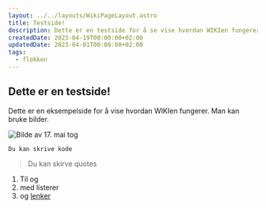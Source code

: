 ```yaml
---
layout: ../../layouts/WikiPageLayout.astro
title: Testside!
description: Dette er en testside for å se vise hvordan WIKIen fungerer
createdDate: 2023-04-19T00:00:00+02:00
updatedDate: 2023-04-01T00:00:00+02:00
tags:
  - flokken
---
```

## Dette er en testside!

Dette er en eksempelside for å vise hvordan WIKIen fungerer. Man kan bruke bilder.

![Bilde av 17. mai tog](/img/upload/flaggborg.jpg)

```
Du kan skrive kode
```

> Du kan skirve quotes

1. Til og 
2. med listerer
3. og [lenker](nadderud.no)